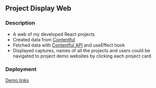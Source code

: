 ## Project Display Web

### Description

- A web of my developed React projects
- Created data from [Contentful](https://www.contentful.com/)
- Fetched data with [Contentful API](https://www.contentful.com/developers/docs/references/content-delivery-api/) and useEffect hook
- Displayed captures, names of all the projects and users could be navigated to project demo websites by clicking each project card

### Deployment

[Demo links]()
